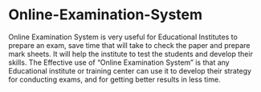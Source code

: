 # Online-Examination-System
Online Examination System is very useful for Educational Institutes to prepare an exam, save time that will take to check the paper and prepare mark sheets. It will help the institute to test the students and develop their skills. 
The Effective use of “Online Examination System” is that any Educational institute or training center can use it to develop their strategy for conducting exams, and for getting better results in less time.
